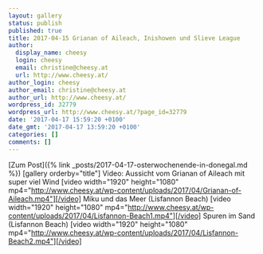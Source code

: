 ```yaml
---
layout: gallery
status: publish
published: true
title: 2017-04-15 Grianan of Aileach, Inishowen und Slieve League
author:
  display_name: cheesy
  login: cheesy
  email: christine@cheesy.at
  url: http://www.cheesy.at/
author_login: cheesy
author_email: christine@cheesy.at
author_url: http://www.cheesy.at/
wordpress_id: 32779
wordpress_url: http://www.cheesy.at/?page_id=32779
date: '2017-04-17 15:59:20 +0100'
date_gmt: '2017-04-17 13:59:20 +0100'
categories: []
comments: []
---
```


[Zum Post]({% link _posts/2017-04-17-osterwochenende-in-donegal.md %})
[gallery orderby="title"]
Video: Aussicht vom Grianan of Aileach mit super viel Wind
[video width="1920" height="1080" mp4="http://www.cheesy.at/wp-content/uploads/2017/04/Grianan-of-Aileach.mp4"][/video]
Miku und das Meer (Lisfannon Beach)
[video width="1920" height="1080" mp4="http://www.cheesy.at/wp-content/uploads/2017/04/Lisfannon-Beach1.mp4"][/video]
Spuren im Sand (Lisfannon Beach)
[video width="1920" height="1080" mp4="http://www.cheesy.at/wp-content/uploads/2017/04/Lisfannon-Beach2.mp4"][/video]

